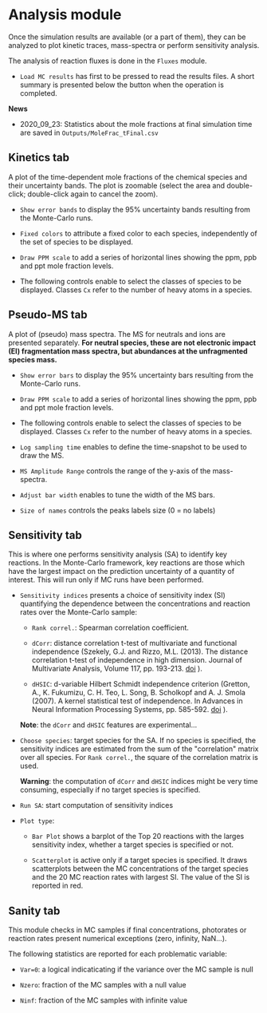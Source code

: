 # __Analysis__ module

Once the simulation results are available (or a part of them),
they can be analyzed to plot kinetic traces, mass-spectra or
perform sensitivity analysis. 

The analysis of reaction fluxes is done in the `Fluxes` module.

* `Load MC results` has first to be pressed to read the results files.
A short summary is presented below the button when the operation 
is completed.

__News__

* 2020_09_23: Statistics about the mole fractions at final simulation 
time are saved in `Outputs/MoleFrac_tFinal.csv`


## __Kinetics__ tab 

A plot of the time-dependent mole fractions 
of the chemical species and their uncertainty bands.
The plot is zoomable (select the area and double-click; 
double-click again to cancel the zoom).

* `Show error bands` to display the 95% uncertainty bands
resulting from the Monte-Carlo runs.
    
* `Fixed colors` to attribute a fixed color to each species,
independently of the set of species to be displayed.
    
* `Draw PPM scale` to add a series of horizontal lines showing 
the ppm, ppb and ppt mole fraction levels.
    
* The following controls enable to select the classes of
species to be displayed. Classes `Cx` refer to the number
of heavy atoms in a species.
    
## __Pseudo-MS__ tab

A plot of (pseudo) mass spectra. 
The MS for neutrals and ions are presented separately.
__For neutral species, these are not electronic impact (EI)
fragmentation mass spectra, but abundances at the unfragmented 
species mass.__

* `Show error bars` to display the 95% uncertainty bars
resulting from the Monte-Carlo runs.
    
* `Draw PPM scale` to add a series of horizontal lines showing 
the ppm, ppb and ppt mole fraction levels.

* The following controls enable to select the classes of
species to be displayed. Classes `Cx` refer to the number
of heavy atoms in a species.
    
* `Log sampling time` enables to define the time-snapshot
to be used to draw the MS.
    
* `MS Amplitude Range` controls the range of the y-axis 
of the mass-spectra.
    
* `Adjust bar width` enables to tune the width of the MS bars.

* `Size of names` controls the peaks labels size (0 = no labels)
    
## __Sensitivity__ tab

This is where one performs sensitivity analysis (SA)
to identify key reactions. In the Monte-Carlo framework, key reactions
are those which have the largest impact on the prediction uncertainty
of a quantity of interest. 
This will run only if MC runs have been performed.

* `Sensitivity indices` presents a choice of  sensitivity index (SI)
quantifying the dependence between the concentrations and reaction 
rates over the Monte-Carlo sample:

    - `Rank correl.`: Spearman correlation coefficient.
     
    - `dCorr`: distance correlation t-test of multivariate 
    and functional independence (Szekely, G.J. and Rizzo, M.L. (2013). 
    The distance correlation t-test of independence in high dimension. 
    Journal of Multivariate Analysis, Volume 117, pp. 193-213.
    [doi](https://doi.org/10.1016/j.jmva.2013.02.012) ).
    
    - `dHSIC`: d-variable Hilbert Schmidt independence criterion 
    (Gretton, A., K. Fukumizu, C. H. Teo, L. Song, B. Scholkopf 
    and A. J. Smola (2007). A kernel statistical test of independence. 
    In Advances in Neural Information Processing Systems, pp. 585-592.
    [doi](https://dl.acm.org/doi/10.5555/2981562.2981636) ).
    
    __Note__: the `dCorr` and `dHSIC` features are experimental...
    
* `Choose species`: target species for the SA. 
If no species is specified, the sensitivity indices are estimated 
from the sum of the "correlation" matrix over all species. 
For `Rank correl.`, the square of the correlation matrix is used.

    __Warning__: the computation of `dCorr` and `dHSIC` indices might be very
    time consuming, especially if no target species is specified.

* `Run SA`: start computation of sensitivity indices
    
* `Plot type`: 
    
    - `Bar Plot` shows a barplot of the Top 20 reactions 
    with the larges sensitivity index, whether a target species
    is specified or not.
    
    - `Scatterplot` is active only if a target species is specified.
    It draws scatterplots between the MC concentrations of the
    target species and the 20 MC reaction rates with largest SI. 
    The value of the SI is reported in red.
  
## __Sanity__ tab  
    
This module checks in MC samples if final concentrations, photorates 
or reaction rates present numerical exceptions (zero, infinity, NaN...). 

The following statistics are reported for each problematic variable:

* `Var=0`: a logical indicaticating if the variance over the MC sample is null

* `Nzero`: fraction of the MC samples with a null value

* `Ninf`: fraction of the MC samples with infinite value

